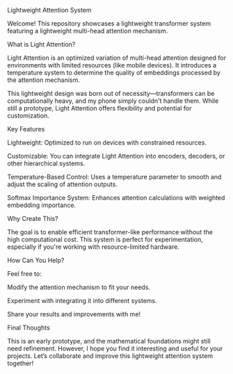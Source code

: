 Lightweight Attention System

Welcome! This repository showcases a lightweight transformer system featuring a lightweight multi-head attention mechanism.

What is Light Attention?

Light Attention is an optimized variation of multi-head attention designed for environments with limited resources (like mobile devices). It introduces a temperature system to determine the quality of embeddings processed by the attention mechanism.

This lightweight design was born out of necessity—transformers can be computationally heavy, and my phone simply couldn't handle them. While still a prototype, Light Attention offers flexibility and potential for customization.

Key Features

Lightweight: Optimized to run on devices with constrained resources.

Customizable: You can integrate Light Attention into encoders, decoders, or other hierarchical systems.

Temperature-Based Control: Uses a temperature parameter to smooth and adjust the scaling of attention outputs.

Softmax Importance System: Enhances attention calculations with weighted embedding importance.


Why Create This?

The goal is to enable efficient transformer-like performance without the high computational cost. This system is perfect for experimentation, especially if you're working with resource-limited hardware.

How Can You Help?

Feel free to:

Modify the attention mechanism to fit your needs.

Experiment with integrating it into different systems.

Share your results and improvements with me!


Final Thoughts

This is an early prototype, and the mathematical foundations might still need refinement. However, I hope you find it interesting and useful for your projects. Let’s collaborate and improve this lightweight attention system together!

